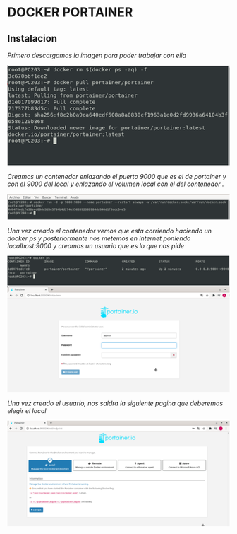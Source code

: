 
 # DOCKER PORTAINER
  
## Instalacion
*Primero descargamos la imagen para poder trabajar con ella*


 <img src=/capturas/instalacion.png with=150px>

*Creamos un contenedor enlazando el puerto 9000 que es el de portainer y con el 9000 del local y enlazando el volumen local con el del contenedor .*

<img src=/capturas/captura2.png width=600px>


*Una vez creado el contenedor vemos que esta corriendo haciendo un docker ps y posteriormente nos metemos en internet poniendo localhost:9000 y creamos un usuario que es lo que nos pide*

<img src=/capturas/captura3.png width=600px>


<img src=/capturas/captura4.png width=600px>

*Una vez creado el usuario, nos saldra la siguiente pagina que deberemos elegir el local*
  
<img src=/capturas/captura5.png width=600px>
   

